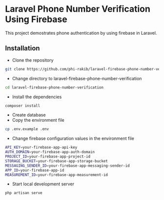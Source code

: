 # Laravel Phone Number Verification Using Firebase

This project demostrates phone authentication by using firebase in Laravel.

## Installation

- Clone the repository
```bash
git clone https://github.com/phi-rakib/laravel-firebase-phone-number-verification.git
```

- Change directory to  laravel-firebase-phone-number-verification
```bash
cd laravel-firebase-phone-number-verification
```

- Install the dependencies
```bash
composer install
```
- Create database
- Copy the environment file
```bash
cp .env.example .env
```
- Change firebase configuration values in the environment file
```bash
API_KEY=your-firebase-app-api-key
AUTH_DOMAIN=your-firebase-app-auth-domain
PROJECT_ID=your-firebase-app-project-id
STORAGE_BUCKET=your-firebase-app-storage-bucket
MESSAGING_SENDER_ID=your-firebase-app-messaging-sender-id
APP_ID=your-firebase-app-id
MEASUREMENT_ID=your-firebase-app-measurement-id
```
- Start local development server
```bash
php artisan serve
```